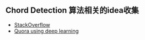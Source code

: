 ## Chord Detection 算法相关的idea收集

- [StackOverflow](https://stackoverflow.com/questions/4337487/chord-detection-algorithms)
- [Quora using deep learning](https://www.quora.com/Is-it-possible-to-detect-a-chord-structure-in-a-song-using-deep-learning-If-so-then-how)

